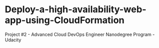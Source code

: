 # Deploy-a-high-availability-web-app-using-CloudFormation
Project #2 - Advanced Cloud DevOps Engineer Nanodegree Program - Udacity
